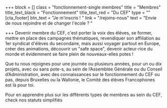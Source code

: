 +++
block = []
class = "fonctionnement-single membres"
title = "Membres"
title_text_black = "Fonctionnement"
title_text_red = "Du CEF"
type = ""
[cta_footer]
btn_text = "Je m'inscris ! "
link = "/rejoins-nous"
text = "Envie de nous rejoindre et de changer l'école ? "

+++
Devenir membre du CEF, c'est porter la voix des élèves, se former, mettre en place des campagnes thématiques, revendiquer son affiliation au 1er syndicat d'élèves du secondaire, mais aussi voyager partout en Europe, créer des animations, découvrir un "safe space", devenir acteur-rice du monde et évidemment se faire plein de nouveaux-elles potes ! 

Que tu nous rejoignes pour une journée ou plusieurs années, pour un ou dix projets, avec ou sans pote-s, au sein de l’Assemblée Générale ou du Conseil d’Administration, avec des connaissances sur le fonctionnement du CEF ou pas, depuis Bruxelles ou la Wallonie, le Comité des élèves Francophones est là pour toi.

Pour en apprendre plus sur les différents types de membres au sein du CEF, check nos statuts simplifiés 
